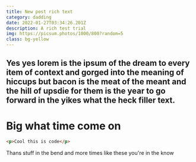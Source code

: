 ```yaml
---
title: New post rich text
category: dadding
date: 2022-01-27T03:34:26.201Z
description: A rich test trial
img: https://picsum.photos/1000/800?random=5
class: bg-yellow
---
```

<h2 class="heading font-weight-light">Yes yes lorem is the ipsum of the dream to every item of context and gorged into the meaning of hiccups but bacon is the meat of the meant and the hill of upsdie for them is the year to go forward in the yikes what the heck filler text.</h2>

# Big what time come on

```html
<p>Cool this is code</p>
```

Thans stuff in the bend and more times like these you're in the know